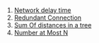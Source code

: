 1. [Network delay time](Leetcode/NetworkDelay)
2. [Redundant Connection](Leetcode/RedundantConnection)
3. [Sum Of distances in a tree](Leetcode/SomOfTree)
4. [Number at Most N](Leetcode/AtMostN)

